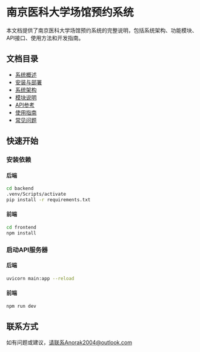 # 南京医科大学场馆预约系统

本文档提供了南京医科大学场馆预约系统的完整说明，包括系统架构、功能模块、API接口、使用方法和开发指南。

## 文档目录

- [系统概述](backend/docs/overview.md)
- [安装与部署](backend/docs/installation.md)
- [系统架构](backend/docs/architecture.md)
- [模块说明](backend/docs/modules.md)
- [API参考](backend/docs/api.md)
- [使用指南](backend/docs/usage.md)
- [常见问题](backend/docs/faq.md)

## 快速开始

### 安装依赖

#### 后端

```bash
cd backend
.venv/Scripts/activate
pip install -r requirements.txt
```

#### 前端

```bash
cd frontend
npm install
```

### 启动API服务器

#### 后端

```bash
uvicorn main:app --reload
```

#### 前端

```bash
npm run dev
```

## 联系方式

如有问题或建议，请联系Anorak2004@outlook.com 